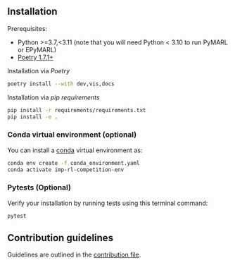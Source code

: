 ## Installation

Prerequisites:
* Python >=3.7,<3.11 (note that you will need Python < 3.10 to run PyMARL or EPyMARL)
* [Poetry 1.7.1+](https://python-poetry.org/docs/#installation)

Installation via *Poetry*
```bash
poetry install --with dev,vis,docs
```

Installation via *pip requirements*
```bash
pip install -r requirements/requirements.txt
pip install -e .
```

### Conda virtual environment (optional)
You can install a [conda](https://www.anaconda.com/download#downloads) virtual environment as:
```bash
conda env create -f conda_environment.yaml
conda activate imp-rl-competition-env
```

### Pytests (Optional)
Verify your installation by running tests using this terminal command:
```bash
pytest
```

## Contribution guidelines
Guidelines are outlined in the [contribution file](CONTRIBUTING.md).
